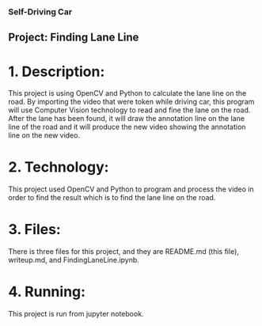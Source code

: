 ### Self-Driving Car

## Project: Finding Lane Line  
  
# 1. Description:

This project is using OpenCV and Python to calculate the lane line on the road. By importing the video that were token while driving car, this program will use Computer Vision technology to read and fine the lane on the road. After the lane has been found, it will draw the annotation line on the lane line of the road and it will produce the new video showing the annotation line on the new video.

# 2. Technology:  
  
This project used OpenCV and Python to program and process the video in order to find the result which is to find the lane line on the road.

# 3. Files:
  
There is three files for this project, and they are README.md (this file), writeup.md, and FindingLaneLine.ipynb.  

# 4. Running:

This project is run from jupyter notebook.



